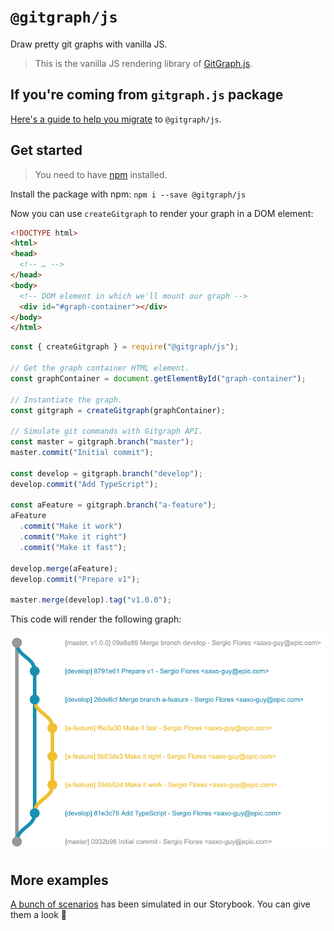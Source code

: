 # `@gitgraph/js`

Draw pretty git graphs with vanilla JS.

> This is the vanilla JS rendering library of [GitGraph.js][gitgraph-repo].

## If you're coming from `gitgraph.js` package

[Here's a guide to help you migrate][migration-guide] to `@gitgraph/js`.

## Get started

> You need to have [npm][get-npm] installed.

Install the package with npm: `npm i --save @gitgraph/js`

Now you can use `createGitgraph` to render your graph in a DOM element:

```html
<!DOCTYPE html>
<html>
<head>
  <!-- … -->
</head>
<body>
  <!-- DOM element in which we'll mount our graph -->
  <div id="#graph-container"></div>
</body>
</html>
```

```js
const { createGitgraph } = require("@gitgraph/js");

// Get the graph container HTML element.
const graphContainer = document.getElementById("graph-container");

// Instantiate the graph.
const gitgraph = createGitgraph(graphContainer);

// Simulate git commands with Gitgraph API.
const master = gitgraph.branch("master");
master.commit("Initial commit");

const develop = gitgraph.branch("develop");
develop.commit("Add TypeScript");

const aFeature = gitgraph.branch("a-feature");
aFeature
  .commit("Make it work")
  .commit("Make it right")
  .commit("Make it fast");

develop.merge(aFeature);
develop.commit("Prepare v1");

master.merge(develop).tag("v1.0.0");
```

This code will render the following graph:

![Example of usage](./assets/example-usage.png)

## More examples

[A bunch of scenarios][stories] has been simulated in our Storybook. You can give them a look 👀

[get-npm]: https://www.npmjs.com/get-npm
[gitgraph-repo]: https://github.com/nicoespeon/gitgraph.js/
[stories]: https://github.com/nicoespeon/gitgraph.js/tree/master/packages/stories/src/gitgraph-js/
[migration-guide]: https://github.com/nicoespeon/gitgraph.js/blob/master/packages/gitgraph-js/MIGRATE_FROM_GITGRAPH.JS.md
